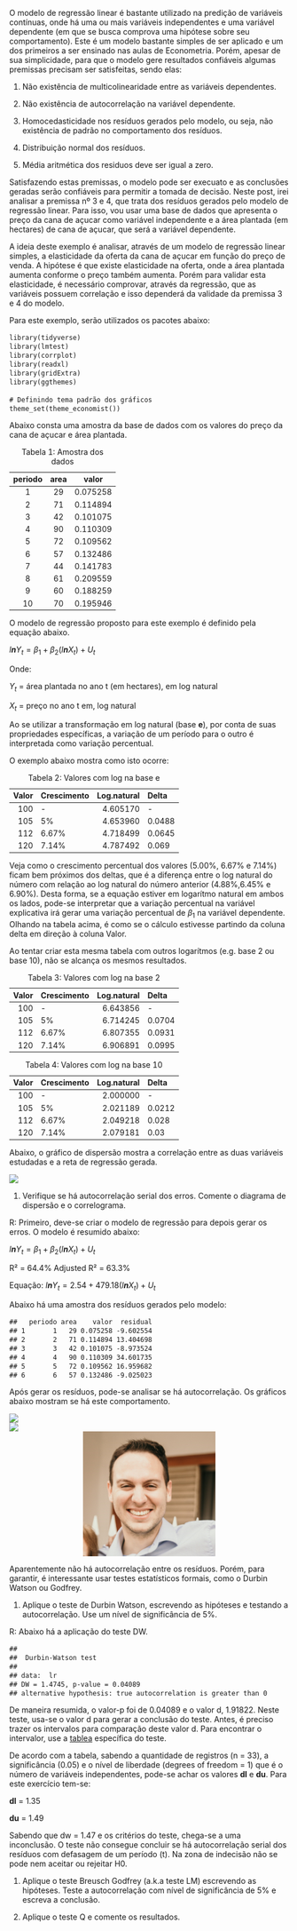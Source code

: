 O modelo de regressão linear é bastante utilizado na predição de
variáveis contínuas, onde há uma ou mais variáveis independentes e uma
variável dependente (em que se busca comprova uma hipótese sobre seu
comportamento). Este é um modelo bastante simples de ser aplicado e um
dos primeiros a ser ensinado nas aulas de Econometria. Porém, apesar de
sua simplicidade, para que o modelo gere resultados confiáveis algumas
premissas precisam ser satisfeitas, sendo elas:

1.  Não existência de multicolinearidade entre as variáveis dependentes.

2.  Não existência de autocorrelação na variável dependente.

3.  Homocedasticidade nos resíduos gerados pelo modelo, ou seja, não
    existência de padrão no comportamento dos resíduos.

4.  Distribuição normal dos resíduos.

5.  Média aritmética dos residuos deve ser igual a zero.

Satisfazendo estas premissas, o modelo pode ser execuato e as conclusões
geradas serão confiáveis para permitir a tomada de decisão. Neste post,
irei analisar a premissa nº 3 e 4, que trata dos resíduos gerados pelo
modelo de regressão linear. Para isso, vou usar uma base de dados que
apresenta o preço da cana de açucar como variável independente e a área
plantada (em hectares) de cana de açucar, que será a variável
dependente.

A ideia deste exemplo é analisar, através de um modelo de regressão
linear simples, a elasticidade da oferta da cana de açucar em função do
preço de venda. A hipótese é que existe elasticidade na oferta, onde a
área plantada aumenta conforme o preço também aumenta. Porém para
validar esta elasticidade, é necessário comprovar, através da regressão,
que as variáveis possuem correlação e isso dependerá da validade da
premissa 3 e 4 do modelo.

Para este exemplo, serão utilizados os pacotes abaixo:

    library(tidyverse)
    library(lmtest)
    library(corrplot)
    library(readxl)
    library(gridExtra)
    library(ggthemes)

    # Definindo tema padrão dos gráficos
    theme_set(theme_economist())

Abaixo consta uma amostra da base de dados com os valores do preço da
cana de açucar e área plantada.

<table>
<caption>Tabela 1: Amostra dos dados</caption>
<thead>
<tr class="header">
<th style="text-align: center;">periodo</th>
<th style="text-align: center;">area</th>
<th style="text-align: center;">valor</th>
</tr>
</thead>
<tbody>
<tr class="odd">
<td style="text-align: center;">1</td>
<td style="text-align: center;">29</td>
<td style="text-align: center;">0.075258</td>
</tr>
<tr class="even">
<td style="text-align: center;">2</td>
<td style="text-align: center;">71</td>
<td style="text-align: center;">0.114894</td>
</tr>
<tr class="odd">
<td style="text-align: center;">3</td>
<td style="text-align: center;">42</td>
<td style="text-align: center;">0.101075</td>
</tr>
<tr class="even">
<td style="text-align: center;">4</td>
<td style="text-align: center;">90</td>
<td style="text-align: center;">0.110309</td>
</tr>
<tr class="odd">
<td style="text-align: center;">5</td>
<td style="text-align: center;">72</td>
<td style="text-align: center;">0.109562</td>
</tr>
<tr class="even">
<td style="text-align: center;">6</td>
<td style="text-align: center;">57</td>
<td style="text-align: center;">0.132486</td>
</tr>
<tr class="odd">
<td style="text-align: center;">7</td>
<td style="text-align: center;">44</td>
<td style="text-align: center;">0.141783</td>
</tr>
<tr class="even">
<td style="text-align: center;">8</td>
<td style="text-align: center;">61</td>
<td style="text-align: center;">0.209559</td>
</tr>
<tr class="odd">
<td style="text-align: center;">9</td>
<td style="text-align: center;">60</td>
<td style="text-align: center;">0.188259</td>
</tr>
<tr class="even">
<td style="text-align: center;">10</td>
<td style="text-align: center;">70</td>
<td style="text-align: center;">0.195946</td>
</tr>
</tbody>
</table>

O modelo de regressão proposto para este exemplo é definido pela equação
abaixo.

*l**n**Y*<sub>*t*</sub> = *β*<sub>1</sub> + *β*<sub>2</sub>(*l**n**X*<sub>*t*</sub>) + *U*<sub>*t*</sub>

Onde:

*Y*<sub>*t*</sub> = área plantada no ano t (em hectares), em log natural

*X*<sub>*t*</sub> = preço no ano t em, log natural

Ao se utilizar a transformação em log natural (base **e**), por conta de
suas propriedades específicas, a variação de um período para o outro é
interpretada como variação percentual.

O exemplo abaixo mostra como isto ocorre:

<table>
<caption>Tabela 2: Valores com log na base e</caption>
<thead>
<tr class="header">
<th style="text-align: right;">Valor</th>
<th style="text-align: left;">Crescimento</th>
<th style="text-align: right;">Log.natural</th>
<th style="text-align: left;">Delta</th>
</tr>
</thead>
<tbody>
<tr class="odd">
<td style="text-align: right;">100</td>
<td style="text-align: left;">-</td>
<td style="text-align: right;">4.605170</td>
<td style="text-align: left;">-</td>
</tr>
<tr class="even">
<td style="text-align: right;">105</td>
<td style="text-align: left;">5%</td>
<td style="text-align: right;">4.653960</td>
<td style="text-align: left;">0.0488</td>
</tr>
<tr class="odd">
<td style="text-align: right;">112</td>
<td style="text-align: left;">6.67%</td>
<td style="text-align: right;">4.718499</td>
<td style="text-align: left;">0.0645</td>
</tr>
<tr class="even">
<td style="text-align: right;">120</td>
<td style="text-align: left;">7.14%</td>
<td style="text-align: right;">4.787492</td>
<td style="text-align: left;">0.069</td>
</tr>
</tbody>
</table>

Veja como o crescimento percentual dos valores (5.00%, 6.67% e 7.14%)
ficam bem próximos dos deltas, que é a diferença entre o log natural do
número com relação ao log natural do número anterior (4.88%,6.45% e
6.90%). Desta forma, se a equação estiver em logarítmo natural em ambos
os lados, pode-se interpretar que a variação percentual na variável
explicativa irá gerar uma variação percentual de *β*<sub>1</sub> na
variável dependente. Olhando na tabela acima, é como se o cálculo
estivesse partindo da coluna delta em direção à coluna Valor.

Ao tentar criar esta mesma tabela com outros logarítmos (e.g. base 2 ou
base 10), não se alcança os mesmos resultados.

<table>
<caption>Tabela 3: Valores com log na base 2</caption>
<thead>
<tr class="header">
<th style="text-align: right;">Valor</th>
<th style="text-align: left;">Crescimento</th>
<th style="text-align: right;">Log.natural</th>
<th style="text-align: left;">Delta</th>
</tr>
</thead>
<tbody>
<tr class="odd">
<td style="text-align: right;">100</td>
<td style="text-align: left;">-</td>
<td style="text-align: right;">6.643856</td>
<td style="text-align: left;">-</td>
</tr>
<tr class="even">
<td style="text-align: right;">105</td>
<td style="text-align: left;">5%</td>
<td style="text-align: right;">6.714245</td>
<td style="text-align: left;">0.0704</td>
</tr>
<tr class="odd">
<td style="text-align: right;">112</td>
<td style="text-align: left;">6.67%</td>
<td style="text-align: right;">6.807355</td>
<td style="text-align: left;">0.0931</td>
</tr>
<tr class="even">
<td style="text-align: right;">120</td>
<td style="text-align: left;">7.14%</td>
<td style="text-align: right;">6.906891</td>
<td style="text-align: left;">0.0995</td>
</tr>
</tbody>
</table>

<table>
<caption>Tabela 4: Valores com log na base 10</caption>
<thead>
<tr class="header">
<th style="text-align: right;">Valor</th>
<th style="text-align: left;">Crescimento</th>
<th style="text-align: right;">Log.natural</th>
<th style="text-align: left;">Delta</th>
</tr>
</thead>
<tbody>
<tr class="odd">
<td style="text-align: right;">100</td>
<td style="text-align: left;">-</td>
<td style="text-align: right;">2.000000</td>
<td style="text-align: left;">-</td>
</tr>
<tr class="even">
<td style="text-align: right;">105</td>
<td style="text-align: left;">5%</td>
<td style="text-align: right;">2.021189</td>
<td style="text-align: left;">0.0212</td>
</tr>
<tr class="odd">
<td style="text-align: right;">112</td>
<td style="text-align: left;">6.67%</td>
<td style="text-align: right;">2.049218</td>
<td style="text-align: left;">0.028</td>
</tr>
<tr class="even">
<td style="text-align: right;">120</td>
<td style="text-align: left;">7.14%</td>
<td style="text-align: right;">2.079181</td>
<td style="text-align: left;">0.03</td>
</tr>
</tbody>
</table>

Abaixo, o gráfico de dispersão mostra a correlação entre as duas
variáveis estudadas e a reta de regressão gerada.

<img src="econometria_analise_dos_residuos_files/figure-markdown_strict/unnamed-chunk-7-1.png" style="display: block; margin: auto;" />

1.  Verifique se há autocorrelação serial dos erros. Comente o diagrama
    de dispersão e o correlograma.

R: Primeiro, deve-se criar o modelo de regressão para depois gerar os
erros. O modelo é resumido abaixo:

*l**n**Y*<sub>*t*</sub> = *β*<sub>1</sub> + *β*<sub>2</sub>(*l**n**X*<sub>*t*</sub>) + *U*<sub>*t*</sub>

R² = 64.4% Adjusted R² = 63.3%

Equação:
*l**n**Y*<sub>*t*</sub> = 2.54 + 479.18(*l**n**X*<sub>*t*</sub>) + *U*<sub>*t*</sub>

Abaixo há uma amostra dos resíduos gerados pelo modelo:

    ##   periodo area    valor  residual
    ## 1       1   29 0.075258 -9.602554
    ## 2       2   71 0.114894 13.404698
    ## 3       3   42 0.101075 -8.973524
    ## 4       4   90 0.110309 34.601735
    ## 5       5   72 0.109562 16.959682
    ## 6       6   57 0.132486 -9.025023

Após gerar os resíduos, pode-se analisar se há autocorrelação. Os
gráficos abaixo mostram se há este comportamento.

<img src="econometria_analise_dos_residuos_files/figure-markdown_strict/unnamed-chunk-11-1.png" style="display: block; margin: auto;" />

<img src="econometria_analise_dos_residuos_files/figure-markdown_strict/unnamed-chunk-12-1.png" style="display: block; margin: auto;" />

<img src="/assets/images/profile_image.png" style="display: block; margin: auto;" />

Aparentemente não há autocorrelação entre os resíduos. Porém, para
garantir, é interessante usar testes estatísticos formais, como o Durbin
Watson ou Godfrey.

1.  Aplique o teste de Durbin Watson, escrevendo as hipóteses e testando
    a autocorrelação. Use um nível de significância de 5%.

R: Abaixo há a aplicação do teste DW.

    ## 
    ##  Durbin-Watson test
    ## 
    ## data:  lr
    ## DW = 1.4745, p-value = 0.04089
    ## alternative hypothesis: true autocorrelation is greater than 0

De maneira resumida, o valor-p foi de 0.04089 e o valor d, 1.91822.
Neste teste, usa-se o valor d para gerar a conclusão do teste. Antes, é
preciso trazer os intervalos para comparação deste valor d. Para
encontrar o intervalor, use a
[tablea](http://www.portalaction.com.br/analise-de-regressao/33-diagnostico-de-independencia)
específica do teste.

De acordo com a tabela, sabendo a quantidade de registros (n = 33), a
significância (0.05) e o nível de liberdade (degrees of freedom = 1) que
é o número de variáveis independentes, pode-se achar os valores **dl** e
**du**. Para este exercício tem-se:

**dl** = 1.35

**du** = 1.49

Sabendo que dw = 1.47 e os critérios do teste, chega-se a uma
inconclusão. O teste não consegue concluir se há autocorrelação serial
dos resíduos com defasagem de um período (t). Na zona de indecisão não
se pode nem aceitar ou rejeitar H0.

1.  Aplique o teste Breusch Godfrey (a.k.a teste LM) escrevendo as
    hipóteses. Teste a autocorrelação com nível de significância de 5% e
    escreva a conclusão.

2.  Aplique o teste Q e comente os resultados.
